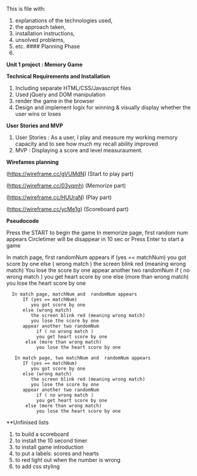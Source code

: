 This is file with: 

1. explanations of the technologies used, 
2. the approach taken,
3. installation instructions,
4. unsolved problems,
5. etc. #### Planning Phase
6. 

**Unit 1 project : Memory Game**

**Technical Requirements and Installation**

1. Including separate HTML/CSS/Javascript files 
2. Used jQuery and DOM manipulation 
3. render the game in the browser 
4. Design and implement logix for winning & visually display whether the user wins or loses

**User Stories and MVP**

1. User Stories : As a user, I play and measure my working memory capacity and to see how much my recall ability improved
2. MVP : Displaying a score and level measuraument. 

**Wirefames planning**

(https://wireframe.cc/gVUMdN) (Start to play part)

(https://wireframe.cc/03yqmh) (Memorize part)

(https://wireframe.cc/HUUraN) (Play part)

(https://wireframe.cc/ycMe1g) (Scoreboard part)

**Pseudocode**

  Press the START to begin the game 
   In memorize page, first random num appears 
        Circletimer will be disappear in 10 sec 
        or
        Press Enter to start a game

   In match page, first randomNum appears 
        if (yes == matchNum) 
           you got score by one 
        else ( wrong match ) 
           the screen blink red (meaning wrong match) 
           You lose the score by one 
        appear another two randomNum 
           if ( no wrong match ) 
               you get heart score by one
           else (more than wrong match) 
               you lose the heart score by one 
      
      In match page, matchNum and  randomNum appears 
          If (yes == matchNum) 
             you got score by one 
          else (wrong match) 
             the screen blink red (meaning wrong match) 
             you lose the score by one 
          appear another two randomNum
               if ( no wrong match ) 
               you get heart score by one
           else (more than wrong match) 
               you lose the heart score by one 
       
       In match page, two matchNum and  randomNum appears 
          If (yes == matchNum) 
             you got score by one 
          else (wrong match) 
             the screen blink red (meaning wrong match) 
             you lose the score by one 
          appear another two randomNum
               if ( no wrong match ) 
               you get heart score by one
           else (more than wrong match) 
               you lose the heart score by one 

**Unfinised lists

1. to build a scoreboard 
2. to install the 10 second timer 
3. to install game introduction 
4. to put a labels: scores and hearts 
5. to red light out when the number is wrong 
6. to add css styling 






